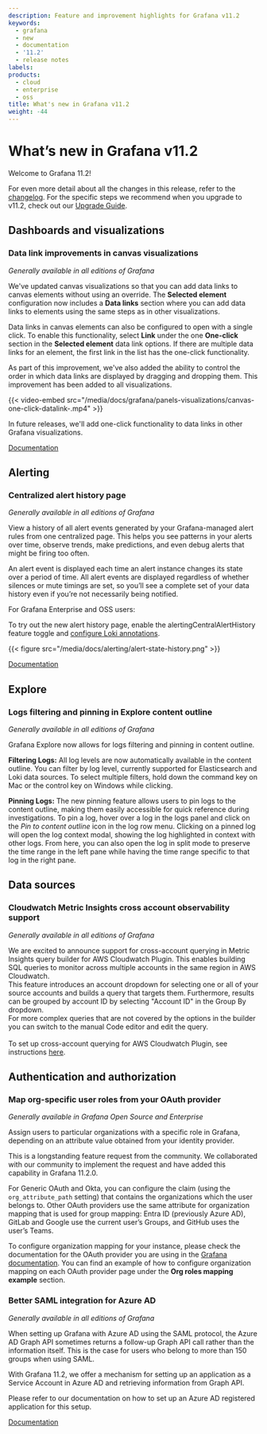 ```yaml
---
description: Feature and improvement highlights for Grafana v11.2
keywords:
  - grafana
  - new
  - documentation
  - '11.2'
  - release notes
labels:
products:
  - cloud
  - enterprise
  - oss
title: What's new in Grafana v11.2
weight: -44
---
```


<!-- vale GoogleWe = NO -->
<!-- vale We = NO -->

# What’s new in Grafana v11.2

Welcome to Grafana 11.2!

For even more detail about all the changes in this release, refer to the [changelog](https://github.com/grafana/grafana/blob/main/CHANGELOG.md). For the specific steps we recommend when you upgrade to v11.2, check out our [Upgrade Guide](https://grafana.com/docs/grafana/<GRAFANA_VERSION>/upgrade-guide/upgrade-v11.2/).

## Dashboards and visualizations

### Data link improvements in canvas visualizations

<!-- Adela Almasan, Nathan Marrs, #grafana-dataviz -->

_Generally available in all editions of Grafana_

We've updated canvas visualizations so that you can add data links to canvas elements without using an override. The **Selected element** configuration now includes a **Data links** section where you can add data links to elements using the same steps as in other visualizations.

Data links in canvas elements can also be configured to open with a single click. To enable this functionality, select **Link** under the one **One-click** section in the **Selected element** data link options. If there are multiple data links for an element, the first link in the list has the one-click functionality.

As part of this improvement, we've also added the ability to control the order in which data links are displayed by dragging and dropping them. This improvement has been added to all visualizations.

{{< video-embed src="/media/docs/grafana/panels-visualizations/canvas-one-click-datalink-.mp4" >}}

In future releases, we'll add one-click functionality to data links in other Grafana visualizations.

[Documentation](https://grafana.com/docs/grafana/<GRAFANA_VERSION>/panels-visualizations/visualizations/canvas/#data-links)

## Alerting

### Centralized alert history page

<!-- Ryan Kehoe, Sonia Alguilar -->

_Generally available in all editions of Grafana_

View a history of all alert events generated by your Grafana-managed alert rules from one centralized page. This helps you see patterns in your alerts over time, observe trends, make predictions, and even debug alerts that might be firing too often.

An alert event is displayed each time an alert instance changes its state over a period of time. All alert events are displayed regardless of whether silences or mute timings are set, so you’ll see a complete set of your data history even if you’re not necessarily being notified.

For Grafana Enterprise and OSS users:

To try out the new alert history page, enable the alertingCentralAlertHistory feature toggle and [configure Loki annotations](https://grafana.com/docs/grafana/latest/alerting/set-up/configure-alert-state-history/).

{{< figure src="/media/docs/alerting/alert-state-history.png" >}}

[Documentation](https://grafana.com/docs/grafana/<GRAFANA_VERSION>/alerting/manage-notifications/view-state-health/)

## Explore

### Logs filtering and pinning in Explore content outline

<!-- Haris Rozajac -->

_Generally available in all editions of Grafana_

<!-- Fix availability tags in WNIC-->

Grafana Explore now allows for logs filtering and pinning in content outline.

**Filtering Logs:** All log levels are now automatically available in the content outline. You can filter by log level, currently supported for Elasticsearch and Loki data sources. To select multiple filters, hold down the command key on Mac or the control key on Windows while clicking.

**Pinning Logs:** The new pinning feature allows users to pin logs to the content outline, making them easily accessible for quick reference during investigations. To pin a log, hover over a log in the logs panel and click on the _Pin to content outline_ icon in the log row menu. Clicking on a pinned log will open the log context modal, showing the log highlighted in context with other logs. From here, you can also open the log in split mode to preserve the time range in the left pane while having the time range specific to that log in the right pane.

## Data sources

### Cloudwatch Metric Insights cross account observability support

<!-- #grafana-aws-datasources -->

_Generally available in all editions of Grafana_

We are excited to announce support for cross-account querying in Metric Insights query builder for AWS Cloudwatch Plugin. This enables building SQL queries to monitor across multiple accounts in the same region in AWS Cloudwatch. \
This feature introduces an account dropdown for selecting one or all of your source accounts and builds a query that targets them. Furthermore, results can be grouped by account ID by selecting "Account ID" in the Group By dropdown. \
For more complex queries that are not covered by the options in the builder you can switch to the manual Code editor and edit the query.\
\
To set up cross-account querying for AWS Cloudwatch Plugin, see instructions [here](https://grafana.com/docs/grafana/<GRAFANA_VERSION>/datasources/aws-cloudwatch/query-editor/#cross-account-observability).

## Authentication and authorization

### Map org-specific user roles from your OAuth provider

<!-- #identity-access, @Misi -->

_Generally available in Grafana Open Source and Enterprise_

Assign users to particular organizations with a specific role in Grafana, depending on an attribute value obtained from your identity provider.

This is a longstanding feature request from the community. We collaborated with our community to implement the request and have added this capability in Grafana 11.2.0.

For Generic OAuth and Okta, you can configure the claim (using the `org_attribute_path` setting) that contains the organizations which the user belongs to. Other OAuth providers use the same attribute for organization mapping that is used for group mapping: Entra ID (previously Azure AD), GitLab and Google use the current user’s Groups, and GitHub uses the user’s Teams.

To configure organization mapping for your instance, please check the documentation for the OAuth provider you are using in the [Grafana documentation](https://grafana.com/docs/grafana/<GRAFANA_VERSION>/setup-grafana/configure-security/configure-authentication/). You can find an example of how to configure organization mapping on each OAuth provider page under the **Org roles mapping example** section.

### Better SAML integration for Azure AD

_Generally available in all editions of Grafana_

<!-- Lino Urdiales -->

When setting up Grafana with Azure AD using the SAML protocol, the Azure AD Graph API sometimes returns a follow-up Graph API call rather than the information itself. This is the case for users who belong to more than 150 groups when using SAML.

With Grafana 11.2, we offer a mechanism for setting up an application as a Service Account in Azure AD and retrieving information from Graph API.

Please refer to our documentation on how to set up an Azure AD registered application for this setup.

[Documentation](https://grafana.com/docs/grafana/<GRAFANA_VERSION>/setup-grafana/configure-security/configure-authentication/saml/#configure-a-graph-api-application-in-azure-ad)

